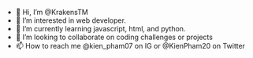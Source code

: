 - 👋 Hi, I’m @KrakensTM
- 👀 I’m interested in web developer.
- 🌱 I’m currently learning javascript, html, and python.
- 💞️ I’m looking to collaborate on coding challenges or projects
- 📫 How to reach me @kien_pham07 on IG or @KienPham20 on Twitter

<!---
KrakensTM/KrakensTM is a ✨ special ✨ repository because its `README.md` (this file) appears on your GitHub profile.
You can click the Preview link to take a look at your changes.
--->
